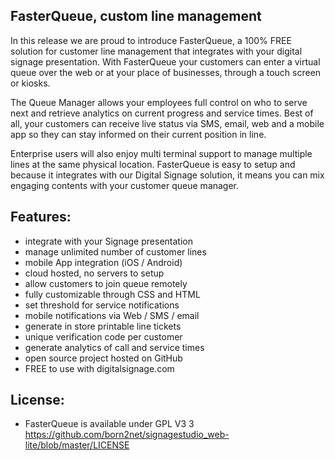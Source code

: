 FasterQueue, custom line management
---------------------------------------
In this release we are proud to introduce FasterQueue, a 100% FREE solution for customer line management that integrates with your digital signage presentation. With FasterQueue your customers can enter a virtual queue over the web or at your place of businesses, through a touch screen or kiosks.

The Queue Manager allows your employees full control on who to serve next and retrieve analytics on current progress and service times. Best of all, your customers can receive live status via SMS, email, web and a mobile app so they can stay informed on their current position in line.

Enterprise users will also enjoy multi terminal support to manage multiple lines at the same physical location. FasterQueue is easy to setup and because it integrates with our Digital Signage solution, it means you can mix engaging contents with your customer queue manager.



Features:
------------------------------------------------------------------------
- integrate with your Signage presentation
- manage unlimited number of customer lines
- mobile App integration (iOS / Android)
- cloud hosted, no servers to setup
- allow customers to join queue remotely
- fully customizable through CSS and HTML
- set threshold for service notifications
- mobile notifications via Web / SMS / email
- generate in store printable line tickets
- unique verification code per customer
- generate analytics of call and service times
- open source project hosted on GitHub
- FREE to use with digitalsignage.com


License:
------------------------------------------------------------------------
- FasterQueue is available under GPL V3 3 https://github.com/born2net/signagestudio_web-lite/blob/master/LICENSE


